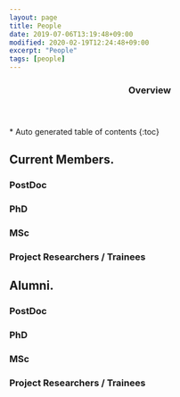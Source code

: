 ```yaml
---
layout: page
title: People  
date: 2019-07-06T13:19:48+09:00
modified: 2020-02-19T12:24:48+09:00
excerpt: "People"
tags: [people]
---
```



<section id="table-of-contents" class="toc">
  <header>
    <h3>Overview</h3>
  </header>
<div id="drawer" markdown="1">
*  Auto generated table of contents
{:toc}
</div>
</section><!-- /#table-of-contents -->


## Current Members<span style="color: green"></span>.


### PostDoc


### PhD


### MSc


### Project Researchers / Trainees



## Alumni<span style="color: red"></span>.

### PostDoc


### PhD


### MSc


### Project Researchers / Trainees






